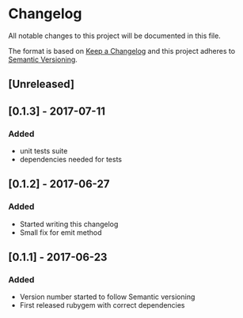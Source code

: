# Changelog

All notable changes to this project will be documented in this file.

The format is based on [Keep a Changelog](http://keepachangelog.com/en/1.0.0/)
and this project adheres to [Semantic Versioning](http://semver.org/spec/v2.0.0.html).

## [Unreleased]

## [0.1.3] - 2017-07-11
### Added
- unit tests suite
- dependencies needed for tests

## [0.1.2] - 2017-06-27
### Added
- Started writing this changelog
- Small fix for emit method

## [0.1.1] - 2017-06-23
### Added
- Version number started to follow Semantic versioning
- First released rubygem with correct dependencies

